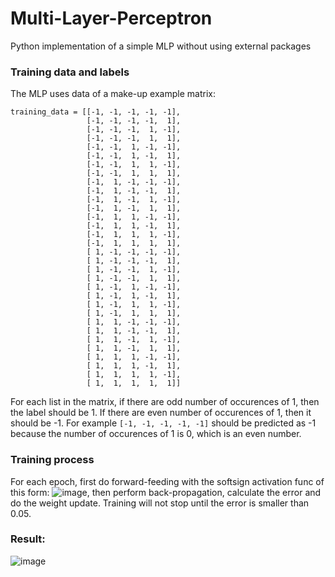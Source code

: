 # Multi-Layer-Perceptron
Python implementation of a simple MLP without using external packages

### Training data and labels
The MLP uses data of a make-up example matrix:
```
training_data = [[-1, -1, -1, -1, -1],
                 [-1, -1, -1, -1,  1],
                 [-1, -1, -1,  1, -1],
                 [-1, -1, -1,  1,  1],
                 [-1, -1,  1, -1, -1],
                 [-1, -1,  1, -1,  1],
                 [-1, -1,  1,  1, -1],
                 [-1, -1,  1,  1,  1],
                 [-1,  1, -1, -1, -1],
                 [-1,  1, -1, -1,  1],
                 [-1,  1, -1,  1, -1],
                 [-1,  1, -1,  1,  1],
                 [-1,  1,  1, -1, -1],
                 [-1,  1,  1, -1,  1],
                 [-1,  1,  1,  1, -1],
                 [-1,  1,  1,  1,  1],
                 [ 1, -1, -1, -1, -1],
                 [ 1, -1, -1, -1,  1],
                 [ 1, -1, -1,  1, -1],
                 [ 1, -1, -1,  1,  1],
                 [ 1, -1,  1, -1, -1],
                 [ 1, -1,  1, -1,  1],
                 [ 1, -1,  1,  1, -1],
                 [ 1, -1,  1,  1,  1],
                 [ 1,  1, -1, -1, -1],
                 [ 1,  1, -1, -1,  1],
                 [ 1,  1, -1,  1, -1],
                 [ 1,  1, -1,  1,  1],
                 [ 1,  1,  1, -1, -1],
                 [ 1,  1,  1, -1,  1],
                 [ 1,  1,  1,  1, -1],
                 [ 1,  1,  1,  1,  1]]
```
For each list in the matrix, if there are odd number of occurences of 1, then the label should be 1. If there are even number of occurences of 1, then it should be -1.
For example ```[-1, -1, -1, -1, -1]``` should be predicted as -1 because the number of occurences of 1 is 0, which is an even number.

### Training process
For each epoch, first do forward-feeding with the softsign activation func of this form: ![image](https://user-images.githubusercontent.com/25105806/113526095-72819180-956d-11eb-9617-470d327335d4.png), then perform back-propagation, calculate the error and do the weight update. Training will not stop until the error is smaller than 0.05.

### Result: 

![image](https://user-images.githubusercontent.com/25105806/113525719-6563a300-956b-11eb-8905-62176d90b76a.png)
